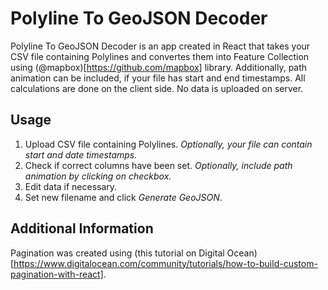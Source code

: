 # Polyline To GeoJSON Decoder

Polyline To GeoJSON Decoder is an app created in React that takes your CSV file containing Polylines and convertes them into Feature Collection using (@mapbox)[https://github.com/mapbox] library. Additionally, path animation can be included, if your file has start and end timestamps. All calculations are done on the client side. No data is uploaded on server.

## Usage

1. Upload CSV file containing Polylines. _Optionally, your file can contain start and date timestamps._
2. Check if correct columns have been set. _Optionally, include path animation by clicking on checkbox._
3. Edit data if necessary.
4. Set new filename and click _Generate GeoJSON_.

## Additional Information

Pagination was created using (this tutorial on Digital Ocean)[https://www.digitalocean.com/community/tutorials/how-to-build-custom-pagination-with-react].